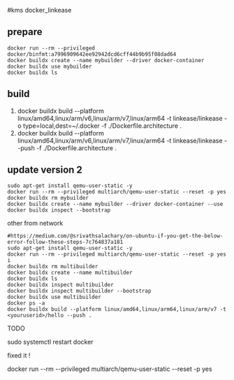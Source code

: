 #kms docker_linkease

## prepare

```
docker run --rm --privileged docker/binfmt:a7996909642ee92942dcd6cff44b9b95f08dad64
docker buildx create --name mybuilder --driver docker-container
docker buildx use mybuilder
docker buildx ls
```

## build 
1. docker buildx build --platform linux/amd64,linux/arm/v6,linux/arm/v7,linux/arm64 -t linkease/linkease -o type=local,dest=~/.docker -f ./Dockerfile.architecture .
2. docker buildx build --platform linux/amd64,linux/arm/v6,linux/arm/v7,linux/arm64 -t linkease/linkease --push -f ./Dockerfile.architecture .

## update version 2

```
sudo apt-get install qemu-user-static -y
docker run --rm --privileged multiarch/qemu-user-static --reset -p yes
docker buildx rm mybuilder
docker buildx create --name mybuilder --driver docker-container --use
docker buildx inspect --bootstrap
```

other from network

```
#https://medium.com/@srivathsalachary/on-ubuntu-if-you-get-the-below-error-follow-these-steps-7c764837a181
sudo apt-get install qemu-user-static -y
docker run --rm --privileged multiarch/qemu-user-static --reset -p yes i
docker buildx rm multibuilder
docker buildx create --name multibuilder
docker buildx ls
docker buildx inspect multibuilder
docker buildx inspect multibuilder --bootstrap
docker buildx use multibuilder
docker ps -a
docker buildx build --platform linux/amd64,linux/arm64,linux/arm/v7 -t <youruserid>/hello --push .
```

TODO

sudo systemctl restart docker

fixed it !

docker run --rm --privileged multiarch/qemu-user-static --reset -p yes

